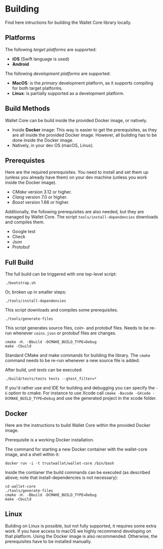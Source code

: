 # Building

Find here intructions for building the Wallet Core library locally.

## Platforms

The following *target platforms* are supported:

* **iOS** (Swift language is used)
* **Android**

The following *development platforms* are supported:

* **MacOS**: is the *primary* development platform, as it supports compiling for both target platforms.
* **Linux**: is partially supported as a development platform.

## Build Methods

Wallet Core can be build inside the provided Docker image, or natively.

* Inside **Docker** image:  This way is easier to get the prerequisites, as they are all inside the provided Docker image.  However, all building has to be done inside the Docker image.
* Natively, in your dev OS (macOS, Linux).

## Prerequistes

Here are the required prerequisites.  You need to install and set them up (unless you already have them) on your dev machine (unless you work inside the Docker image).

* *CMake* version 3.12 or higher.
* *Clang* version 7.0 or higher.
* *Boost* version 1.66 or higher.

Additionally, the following prerequisites are also needed, but they are managed by Wallet Core.  The script `tools/install-dependencies` downloads and compiles them.

* Google test
* Check
* Json
* Protobuf

## Full Build

The full build can be triggered with one top-level script:

    ./bootstrap.sh

Or, broken up in smaller steps:

    ./tools/install-dependencies

This script downloads and compiles some prerequisites.

    ./tools/generate-files

This script generates source files, coin- and protobuf files.  Needs to be re-run whenever `coins.json` or protobuf files are changes.

    cmake -H. -Bbuild -DCMAKE_BUILD_TYPE=Debug
    make -Cbuild

Standard CMake and make commands for building the library.  The `cmake` command needs to be re-run whenever a new source file is added.

After build, *unit tests* can be executed:

    ./build/tests/tests tests --gtest_filter=*

If you'd rather use and IDE for building and debugging you can specify the `-G` option to cmake. For instance to use Xcode call `cmake -Bxcode -GXcode -DCMAKE_BUILD_TYPE=Debug` and use the generated project in the xcode folder.

## Docker

Here are the instructions to build Wallet Core within the provided Docker image.

Prerequisite is a working Docker installation.

The command for starting a new Docker container with the wallet-core image, and a shell within it:

    docker run -i -t trustwallet/wallet-core /bin/bash

Inside the contianer the build commands can be executed (as described above; note that install-dependencies is not necessary):

    cd wallet-core
    ./tools/generate-files
    cmake -H. -Bbuild -DCMAKE_BUILD_TYPE=Debug
    make -Cbuild

## Linux

Building on Linux is possible, but not fully supported, it requires some extra work. If you have access to macOS we highly recommend developing on that platform.  Using the Docker image is also recommended.
Otherwise, the prerequisites have to be installed manually.
